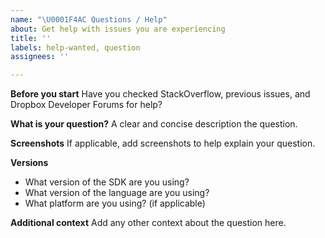```yaml
---
name: "\U0001F4AC Questions / Help"
about: Get help with issues you are experiencing
title: ''
labels: help-wanted, question
assignees: ''

---
```


**Before you start**
Have you checked StackOverflow, previous issues, and Dropbox Developer Forums for help?

**What is your question?**
A clear and concise description the question.

**Screenshots**
If applicable, add screenshots to help explain your question.

**Versions**
* What version of the SDK are you using?
* What version of the language are you using?
* What platform are you using? (if applicable)

**Additional context**
Add any other context about the question here.
